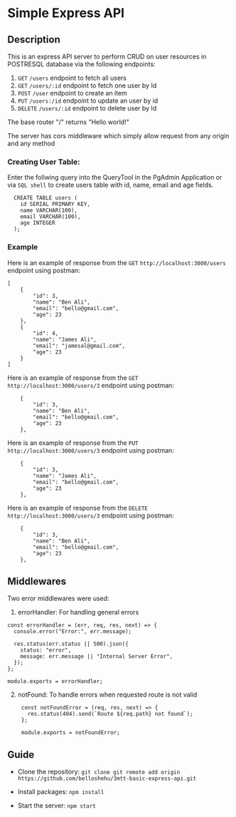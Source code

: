 # Simple Express API

## Description

This is an express API server to perform CRUD on user resources in POSTRESQL database via the following endpoints:

1.  `GET` `/users` endpoint to fetch all users
2.  `GET` `/users/:id` endpoint to fetch one user by Id
3.  `POST` `/user` endpoint to create an item
4.  `PUT` `/users:/id` endpoint to update an user by id
5.  `DELETE` `/users/:id` endpoint to delete user by Id

The base router "/" returns "Hello world!"

The server has cors middleware which simply allow request from any origin and any method

### Creating User Table:

Enter the follwing query into the QueryTool in the PgAdmin Application or via `SQL shell` to create users table with id, name, email and age fields.

```
  CREATE TABLE users (
    id SERIAL PRIMARY KEY,
    name VARCHAR(100),
    email VARCHAR(100),
    age INTEGER
  );

```

### Example

Here is an example of response from the `GET` `http://localhost:3000/users` endpoint using postman:

```
[
    {
        "id": 3,
        "name": "Ben Ali",
        "email": "bello@gmail.com",
        "age": 23
    },
    {
        "id": 4,
        "name": "James Ali",
        "email": "jamesal@gmail.com",
        "age": 23
    }
]
```

Here is an example of response from the `GET` `http://localhost:3000/users/3` endpoint using postman:

```
    {
        "id": 3,
        "name": "Ben Ali",
        "email": "bello@gmail.com",
        "age": 23
    },

```

Here is an example of response from the `PUT` `http://localhost:3000/users/3` endpoint using postman:

```
    {
        "id": 3,
        "name": "James Ali",
        "email": "bello@gmail.com",
        "age": 23
    },

```

Here is an example of response from the `DELETE` `http://localhost:3000/users/3` endpoint using postman:

```
    {
        "id": 3,
        "name": "Ben Ali",
        "email": "bello@gmail.com",
        "age": 23
    },

```

## Middlewares

Two error middlewares were used:

1. errorHandler:
   For handling general errors

```
const errorHandler = (err, req, res, next) => {
  console.error("Error:", err.message);

  res.status(err.status || 500).json({
    status: "error",
    message: err.message || "Internal Server Error",
  });
};

module.exports = errorHandler;
```

2. notFound:
   To handle errors when requested route is not valid

   ```
    const notFoundError = (req, res, next) => {
      res.status(404).send(`Route ${req.path} not found`);
    };

    module.exports = notFoundError;
   ```

## Guide

- Clone the repository:
  `git clone git remote add origin https://github.com/belloshehu/3mtt-basic-express-api.git`
- Install packages:
  `npm install`

- Start the server:
  `npm start`
